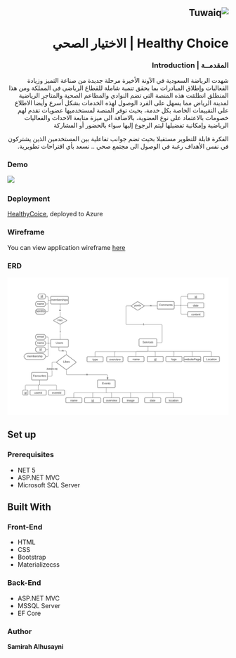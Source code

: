 <div dir="rtl" align="right" >

![Tuwaiq](https://i.ibb.co/SV2BSn5/tuwaiq.png)
----
# Healthy Choice | الاختيار الصحي

### المقدمــة | Introduction 
شهدت الرياضة السعودية في الآونة الأخيرة مرحلة جديدة من صناعة التميز وزيادة الفعاليات وإطلاق المبادرات بما يحقق تنمية شاملة للقطاع الرياضي في المملكة ومن هذا المنطلق انطلقت هذه المنصة التي تضم النوادي والمطاعم الصحية والمتاجر الرياضية لمدينة الرياض مما يسهل على الفرد الوصول لهذه الخدمات بشكل أسرع وأيضا الاطلاع على التقييمات الخاصة بكل خدمة، بحيث توفر المنصة لمستخدميها عضويات تقدم لهم خصومات بالاعتماد على نوع العضوية، بالاضافة الى ميزة متابعة الاحداث والفعاليات الرياضية وإمكانية تفضيلها ليتم الرجوع إليها سواء بالحضور أو المشاركة

الفكرة قابلة للتطوير مستقبلا بحيث تضم جوانب تفاعلية بين المستخدمين الذين يشتركون في نفس الأهداف رغبة في الوصول الى مجتمع صحي ..
نسعد بأي اقتراحات تطويرية.
</div>

### Demo

<img src="./HealthChoice_Proj4//HealthyChoiceDemo.gif">
<br>

### Deployment
<p><a href="https://healthchoiceproj420210619005719.azurewebsites.net/" rel="nofollow">HealthyCoice</a>, deployed to Azure</p>

### Wireframe  
<p>You can view application wireframe <a href="https://wireframe.cc/pro/pp/08719377d451892" rel="nofollow">here</a></p> 

### ERD

<img src="HealthChoice_Proj4/ERD.png">

## Set up  

### Prerequisites
- NET 5 
- ASP.NET MVC
- Microsoft SQL Server 

## Built With

### Front-End  
 - HTML
 - CSS
 - Bootstrap 
 - Materializecss
### Back-End 
 - ASP.NET MVC
 - MSSQL Server
 - EF Core
### Author

<b>Samirah Alhusayni

